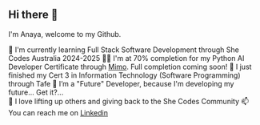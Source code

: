 ## Hi there 👋

I'm Anaya, welcome to my Github.  

💜 I'm currently learning Full Stack Software Development through She Codes Australia 2024-2025
👩‍💻 I'm at 70% completion for my Python AI Developer Certificate through [Mimo](https://mimo.org/).  Full completion coming soon!
🌱 I just finished my Cert 3 in Information Technology (Software Programming) through Tafe
🔭 I’m a "Future" Developer, because I'm developing my future...  Get it?...  
👯 I love lifting up others and giving back to the She Codes Community
📫 You can reach me on [Linkedin](www.linkedin.com/in/anaya-dodge-71a61b109)

